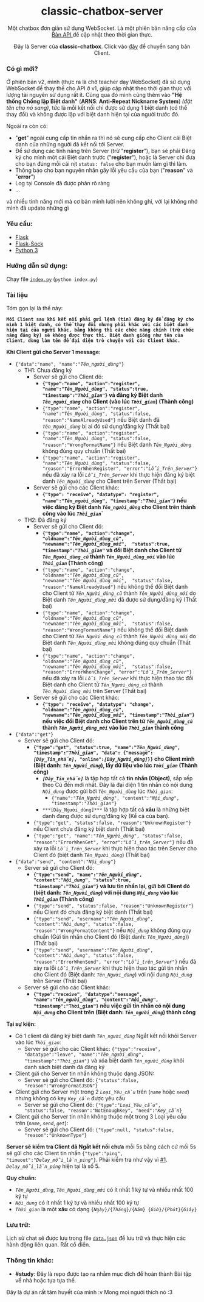 <h1 align="center">classic-chatbox-server</h1>

<p align="center">Một chatbox đơn giản sử dụng WebSocket. Là một phiên bản nâng cấp của <a href="https://github.com/thanhgaming5550/classic-chatbox-server/tree/v1"> Bản API </a> để cập nhật theo thời gian thực.</p>
<p align="center">Đây là Server của <b>classic-chatbox</b>. Click vào <a href="https://github.com/thanhgaming5550/classic-chatbox-client/tree/v2">đây</a> để chuyển sang bản Client.

<!-- Click vào <a href="https://github.com/thanhgaming5550/classic-chatbox-client">đây</a> để chuyển sang Client</p> -->
### Có gì mới?
Ở phiên bản v2, mình (thực ra là chờ teacher dạy WebSocket) đã sử dụng WebSocket để thay thế cho API ở v1, giúp cập nhật theo thời gian thực với lượng tài nguyên sử dụng rất ít. Cũng qua đó mình cũng thêm vào **"Hệ thống Chống lặp Biệt danh"** (**ARNS**: **Anti-Repeat Nickname System**) *(đặt tên cho nó sang)*, tức là mỗi kết nối chỉ được sử dụng 1 biệt danh (có thể thay đổi) và không được lặp với biệt danh hiện tại của người trước đó. 

Ngoài ra còn có:
- "**get**" ngoài cung cấp tin nhắn ra thì nó sẽ cung cấp cho Client cái Biệt danh của những người đã kết nối tới Server.
- Để sử dụng các tính năng trên Server (trừ "**register**"), bạn sẽ phải Đăng ký cho mình một cái Biệt danh trước ("**register**"), hoặc là Server chỉ đưa cho bạn đúng mỗi cái nịt `status: false` cho bạn muốn làm gì thì làm.
- Thông báo cho bạn nguyên nhân gây lỗi yêu cầu của bạn ("**reason**" và "**error**")
- Log tại Console đã được phân rõ ràng
- ...

và nhiều tính năng mới mà cơ bản mình lười nên không ghi, với lại không nhớ mình đã update những gì

### Yêu cầu:
- <a href="https://pypi.org/project/Flask/">Flask</a>
- <a href="https://pypi.org/project/flask-sock/">Flask-Sock</a>
- <a href="https://www.python.org/">Python 3</a>

### Hướng dẫn sử dụng:
  Chạy file <a href="https://github.com/thanhgaming5550/classic-chatbox-server/blob/v2/index.py">`index.py`</a> (`python index.py`)

### Tài liệu
Tóm gọn lại là thế này:

**```Mỗi Client sau khi kết nối phải gửi lệnh (tin) đăng ký để đăng ký cho mình 1 biệt danh, có thể thay đổi nhưng phải khác với các biệt danh hiện tại của người khác, bằng không thì các chức năng chính (trừ chức năng đăng ký) sẽ không được thực thi. Biệt danh giống như tên của Client, dùng làm tên để đại diện trò chuyện với các Client khác.```**

**Khi Client gửi cho Server 1 message:**
- `{"data":"name", "name":"`<i>`Tên_người_dùng`</i>`"}`
  - TH1: Chưa đăng ký
    - Server sẽ gửi cho Client đó:
        - **`{"type":"name", "action":"register", "name":"`*`Tên_Người_dùng`*`", "status":true, "timestamp":"`*`Thời_gian`*`"}` và đăng ký Biệt danh *`Tên_người_dùng`* cho Client (vào lúc *`Thời_gian`*) (Thành công)**
        - `{"type":"name", "action":"register", "name":"`*`Tên_Người_dùng`*`", "status":false, "reason":"NameAlreadyUsed"}` nếu Biệt danh đã *`Tên_Người_dùng`* bị ai đó sử dụng/đăng ký (Thất bại)
        - `{"type":"name", "action":"register", "name":"`*`Tên_Người_dùng`*`", "status":false, "reason":"WrongFormatName"}` nếu Biệt danh *`Tên_Người_dùng`* không đúng quy chuẩn (Thất bại)
        - `{"type":"name", "action":"register", "name":"`*`Tên_Người_dùng`*`", "status":false, "reason":"ErrorWhenRegister", "error":"`*`Lỗi_Trên_Server`*`"}` nếu đã xảy ra lỗi *`Lỗi_Trên_Server`* khi thực hiện đăng ký biệt danh *`Tên_Người_dùng`* cho Client trên Server (Thất bại)
    - Server sẽ gửi cho các Client khác:
      - **`{"type": "receive", "datatype": "register", "name":"`*`Tên_người_dùng`*`", "timestamp":"`*`Thời_gian`*`"}` nếu việc đăng ký Biệt danh *`Tên_người_dùng`* cho Client trên thành công vào lúc *`Thời_gian`*`**
  - TH2: Đã đăng ký
    - Server sẽ gửi cho Client đó:
        - **`{"type":"name", "action":"change", "oldname":"`*`Tên_Người_dùng_cũ`*`", "newname":"`*`Tên_Người_dùng_mới`*`",  "status":true, "timestamp":"`*`Thời_gian`*`"` và đổi Biệt danh cho Client từ *`Tên_Người_dùng_cũ`* thành *`Tên_Người_dùng_mới`* vào lúc *`Thời_gian`* (Thành công)**
        - `{"type":"name", "action":"change", "oldname":"`*`Tên_Người_dùng_cũ`*`", "newname":"`*`Tên_Người_dùng_mới`*`",  "status":false, "reason":"NameAlreadyUsed"}` nếu không thể đổi Biệt danh cho Client từ *`Tên_Người_dùng_cũ`* thành *`Tên_Người_dùng_mới`* do Biệt danh *`Tên_Người_dùng_mới`* đã được sử dụng/đăng ký (Thất bại)
        - `{"type":"name", "action":"change", "oldname":"`*`Tên_Người_dùng_cũ`*`", "newname":"`*`Tên_Người_dùng_mới`*`",  "status":false, "reason":"WrongFormatName"}` nếu không thể đổi Biệt danh cho Client từ *`Tên_Người_dùng_cũ`* thành *`Tên_Người_dùng_mới`* do Biệt danh *`Tên_Người_dùng_mới`* không đúng quy chuẩn (Thất bại)
        - `{"type":"name", "action":"change", "oldname":"`*`Tên_Người_dùng_cũ`*`", "newname":"`*`Tên_Người_dùng_mới`*`",  "status":false, "reason":"ErrorWhenChange", "error":"`*`Lỗi_Trên_Server`*`"}` nếu đã xảy ra lỗi *`Lỗi_Trên_Server`* khi thực hiện thao tác đổi Biệt danh cho Client từ *`Tên_Người_dùng_cũ`* thành *`Tên_Người_dùng_mới`* trên Server (Thất bại)
    - Server sẽ gửi cho các Client khác:
      - **`{"type": "receive", "datatype": "change", "oldname":"`*`Tên_người_dùng_cũ`*`", "newname":"`*`Tên_người_dùng_mới`*`", "timestamp":"`*`Thời_gian`*`"}` nếu việc đổi Biệt danh cho Client trên từ *`Tên_Người_dùng_cũ`* thành *`Tên_Người_dùng_mới`* vào lúc *`Thời_gian`* thành công**
- `{"data":"get"}`
    - Server sẽ gửi cho Client đó:
      - **`{"type":"get", "status":true, "name":"`*`Tên_Người_dùng`*`", "timestamp":"`*`Thời_gian`*`", "data": {"message": `*`[Dãy_Tin_nhắn]`*`, "online":`*`[Dãy_Người_dùng]`*`}}` cho Client mình (Biệt danh: *`Tên_Người_dùng`*), lấy dữ liệu vào lúc *`Thời_gian`* (Thành công)**
        - ***`[Dãy_Tin_nhắn]`*** là tập hợp tất cả **tin nhắn (Object)**, sắp xếp theo Cũ đến mới nhất. Đây là đại diện 1 tin nhắn có nội dung *`Nội_dung`* được gửi bởi *`Tên_Người_dùng`* lúc *`Thời_gian`*:
          - `{"name":"`*`Tên_Người_dùng`*`", "content":"`*`Nội_dung`*`", "timestamp":"`*`Thời_gian`*`"}`
        - `***[Dãy_Người_dùng]***` là tập hợp tất cả **xâu** là những biệt danh đang được sử dụng/đăng ký (Kể cả của bạn).
      - `{"type":"get", "status":false, "reason":"UnknownRegister"}` nếu Client chưa đăng ký biệt danh (Thất bại)
      - `{"type":"get", "name":"`*`Tên_Người_dùng`*`", "status":false, "reason":"ErrorWhenGet", "error":"`*`Lỗi_trên_Server`*`"}` nếu đã xảy ra lỗi *`Lỗi_Trên_Server`* khi thực hiện thao tác trên Server cho Client đó (biệt danh *`Tên_Người_dùng`*) (Thất bại)
- `{"data":"send", "content":"`*`Nội_dung`*`"}`
  - Server sẽ gửi cho Client đó:
    - **`{"type":"send", "name":"`*`Tên_Người_dùng`*`", "content":"`*`Nội_dung`*`", "status":true, "timestamp":"`*`Thời_gian`*`"}` và lưu tin nhắn lại, gửi bởi Client đó (biệt danh: *`Tên_Người_dùng`*) với nội dung *`Nội_dung`* vào lúc *`Thời_gian`* (Thành công)**
    - `{"type":"send", "status":false, "reason":"UnknownRegister"}` nếu Client đó chưa đăng ký biệt danh (Thất bại)
    - `{"type":"send", "username":"`*`Tên_Người_dùng`*`", "content":"`*`Nội_dung`*`", "status":false, "reason":"WrongFormatContent"}` nếu *`Nội_dung`* không đúng quy chuẩn (Gửi tin nhắn cho Client đó (Biệt danh: *`Tên_Người_dùng`*)) (Thất bại)
    - `{"type":"send", "username":"`*`Tên_Người_dùng`*`", "content":"`*`Nội_dung`*`", "status":false, "reason":"ErrorWhenSend", "error":"`*`Lỗi_trên_Server`*`"}` nếu đã xảy ra lỗi *`Lỗi_Trên_Server`* khi thực hiện thao tác gửi tin nhắn cho Client đó (Biệt danh: *`Tên_Người_dùng`*) với nội dung *`Nội_dung`* trên Server (Thất bại)
  - Server sẽ gửi cho các Client khác:
    - **`{"type":"receive", "datatype":"message", "name":"`*`Tên_người_dùng`*`", "content":"`*`Nội_dung`*`", "timestamp":"Thời_gian"}` nếu việc gửi tin nhắn có nội dung *`Nội_dung`* cho Client trên (Biệt danh: *`Tên_người_dùng`*) thành công**


**Tại sự kiện:**
  - Có 1 client đã đăng ký biệt danh *`Tên_người_dùng`* Ngắt kết nối khỏi Server vào lúc *`Thời_gian`*:
    - Server sẽ gửi cho các Client khác: `{"type":"receive", "datatype":"leave", "name":"`*`Tên_người_dùng`*`", "timestamp":"`*`Thời_gian`*`"}` và xóa biệt danh *`Tên_người_dùng`*  khỏi danh sách biệt danh đã đăng ký
  - Client gửi cho Server tin nhắn không thuộc dạng JSON:
    - Server sẽ gửi cho Client đó: `{"status":false, "reason":"WrongFormatJSON"}`
  - Client gửi cho Server một trong 2 *`Loại_Yêu_cầu`* trên (*`name`* hoặc *`send`*) nhưng không có key *`Key_cần`* được yêu cầu
    - Server sẽ gửi cho Client đó: `{"type":"`*`Loại_Yêu_cầu`*`", "status":false, "reason":"NotEnoughKey", "need":"`*`Key_cần`*`}`
  - Client gửi cho Server tin nhắn không thuộc một trong 3 Loại yêu cầu trên (*`name`*, *`send`*, *`get`*):
    - Server sẽ gửi cho Client đó: `{"type":null, "status":false, "reason":"UnknownType"}`

**Server sẽ kiểm tra Client đã Ngắt kết nối chưa** mỗi 5s bằng cách cứ mối 5s sẽ gửi cho các Client tin nhắn `{"type":"ping", "timeout":"`*`Delay_mỗi_lần_ping`*`"}`. Phải kiểm tra như vậy vì <a href="https://github.com/thanhgaming5550/classic-chatbox-server/issues/1">#1</a>. *`Delay_mỗi_lần_ping`* hiện tại là số 5.

**Quy chuẩn:**
  - *``Tên_Người_dùng``*, *`Tên_Người_dùng_mới`* có ít nhất 1 ký tự và nhiều nhất 100 ký tự
  - *`Nội_dung`* có ít nhất 1 ký tự và nhiều nhất 100 ký tự
  - *`Thời_gian`* là một **xâu** có dạng `{`*`Ngày`*`}/{`*`Tháng`*`}/{`*`Năm`*`} {`*`Giờ`*`}/{`*`Phút`*`}{`*`Giây`*`}`

### Lưu trữ:
  Lịch sử chat sẽ được lưu trong file <a href="https://github.com/thanhgaming5550/classic-chatbox-server/blob/v2/data.json">`data.json`</a> để lưu trữ và thực hiện các hành động liên quan. Rất cổ điển.
### Thông tin khác:
- **#study**: Đây là repo được tạo ra nhằm mục đích để hoàn thành Bài tập về nhà hoặc tựa tựa thế.

Đây là dự án rất tâm huyết của mình :v Mong mọi người thích nó :3
